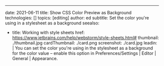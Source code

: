 ---
date: 2021-06-11
title: Show CSS Color Preview as Background
technologies: []
topics: [editing]
author: ed
subtitle: Set the color you're using in a stylesheet as a background
seealso:
- title: Working with style sheets
  href: https://www.jetbrains.com/help/webstorm/style-sheets.html#
thumbnail: ./thumbnail.jpg
cardThumbnail: ./card.png
screenshot: ./card.jpg
leadin: |
  You can set the color you're using in the stylesheet as a background for the color value – enable this option in Preferences/Settings | Editor | General | Appearance. 